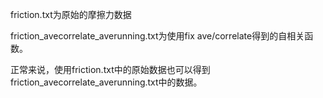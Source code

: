 friction.txt为原始的摩擦力数据

friction_avecorrelate_averunning.txt为使用fix ave/correlate得到的自相关函数。

正常来说，使用friction.txt中的原始数据也可以得到friction_avecorrelate_averunning.txt中的数据。